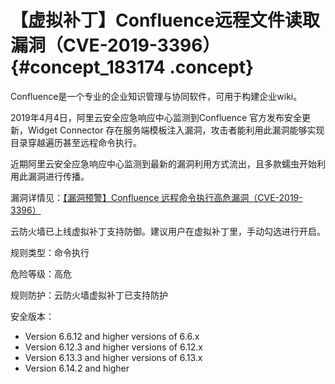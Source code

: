 # 【虚拟补丁】Confluence远程文件读取漏洞（CVE-2019-3396） {#concept_183174 .concept}

Confluence是一个专业的企业知识管理与协同软件，可用于构建企业wiki。

2019年4月4日，阿里云安全应急响应中心监测到Confluence 官方发布安全更新，Widget Connector 存在服务端模板注入漏洞，攻击者能利用此漏洞能够实现目录穿越遍历甚至远程命令执行。

近期阿里云安全应急响应中心监测到最新的漏洞利用方式流出，且多款蠕虫开始利用此漏洞进行传播。

漏洞详情见：[【漏洞预警】Confluence 远程命令执行高危漏洞（CVE-2019-3396）](https://help.aliyun.com/noticelist/articleid/1000128459.html)

云防火墙已上线虚拟补丁支持防御。建议用户在虚拟补丁里，手动勾选进行开启。

规则类型：命令执行

危险等级：高危

规则防护：云防火墙虚拟补丁已支持防护

安全版本：

-   Version 6.6.12 and higher versions of 6.6.x
-   Version 6.12.3 and higher versions of 6.12.x
-   Version 6.13.3 and higher versions of 6.13.x
-   Version 6.14.2 and higher

